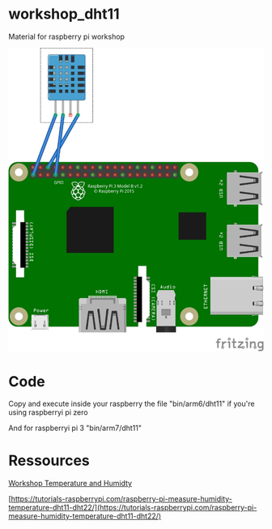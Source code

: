# workshop_dht11
Material for raspberry pi workshop

![wiring](doc/img/dht11.jpg)

# Code

Copy and execute inside your raspberry the file "bin/arm6/dht11" if you're using raspberryi pi zero

And for raspberryi pi 3 "bin/arm7/dht11"

# Ressources
[Workshop Temperature and Humidty](https://github.com/opendevices/iot.apps/tree/master/workshop-temperature-humidty-dht11-dht22)

[https://tutorials-raspberrypi.com/raspberry-pi-measure-humidity-temperature-dht11-dht22/](https://tutorials-raspberrypi.com/raspberry-pi-measure-humidity-temperature-dht11-dht22/)

